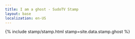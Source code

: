 ```yaml
---
title: I am a ghost - SudoTV Stamp
layout: base
localization: en-US
---
```


{% include stamp/stamp.html
    stamp=site.data.stamp.ghost
%}